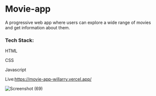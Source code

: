# Movie-app
A progressive web app where users can explore a wide range of movies and get information about them.

<h3>Tech Stack:</h3>

<p>HTML</p>
<p>CSS</p>
<p>Javascript</p>

Live:https://movie-app-willarry.vercel.app/

![Screenshot (69)](https://user-images.githubusercontent.com/77531807/186886728-ac41f475-69c7-4151-a46b-bb0899e18fd4.png)
